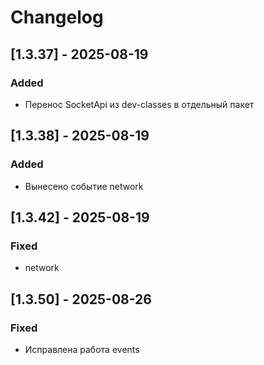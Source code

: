 # Changelog

## [1.3.37] - 2025-08-19
### Added
- Перенос SocketApi из dev-classes в отдельный пакет
## [1.3.38] - 2025-08-19
### Added
- Вынесено событие network
## [1.3.42] - 2025-08-19
### Fixed
-  network

## [1.3.50] - 2025-08-26
### Fixed
-  Исправлена работа events 